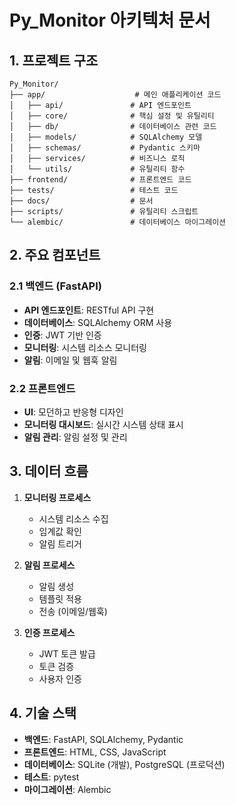 # Py_Monitor 아키텍처 문서

## 1. 프로젝트 구조

```
Py_Monitor/
├── app/                    # 메인 애플리케이션 코드
│   ├── api/               # API 엔드포인트
│   ├── core/              # 핵심 설정 및 유틸리티
│   ├── db/                # 데이터베이스 관련 코드
│   ├── models/            # SQLAlchemy 모델
│   ├── schemas/           # Pydantic 스키마
│   ├── services/          # 비즈니스 로직
│   └── utils/             # 유틸리티 함수
├── frontend/              # 프론트엔드 코드
├── tests/                 # 테스트 코드
├── docs/                  # 문서
├── scripts/               # 유틸리티 스크립트
└── alembic/               # 데이터베이스 마이그레이션
```

## 2. 주요 컴포넌트

### 2.1 백엔드 (FastAPI)

- **API 엔드포인트**: RESTful API 구현
- **데이터베이스**: SQLAlchemy ORM 사용
- **인증**: JWT 기반 인증
- **모니터링**: 시스템 리소스 모니터링
- **알림**: 이메일 및 웹훅 알림

### 2.2 프론트엔드

- **UI**: 모던하고 반응형 디자인
- **모니터링 대시보드**: 실시간 시스템 상태 표시
- **알림 관리**: 알림 설정 및 관리

## 3. 데이터 흐름

1. **모니터링 프로세스**
   - 시스템 리소스 수집
   - 임계값 확인
   - 알림 트리거

2. **알림 프로세스**
   - 알림 생성
   - 템플릿 적용
   - 전송 (이메일/웹훅)

3. **인증 프로세스**
   - JWT 토큰 발급
   - 토큰 검증
   - 사용자 인증

## 4. 기술 스택

- **백엔드**: FastAPI, SQLAlchemy, Pydantic
- **프론트엔드**: HTML, CSS, JavaScript
- **데이터베이스**: SQLite (개발), PostgreSQL (프로덕션)
- **테스트**: pytest
- **마이그레이션**: Alembic 